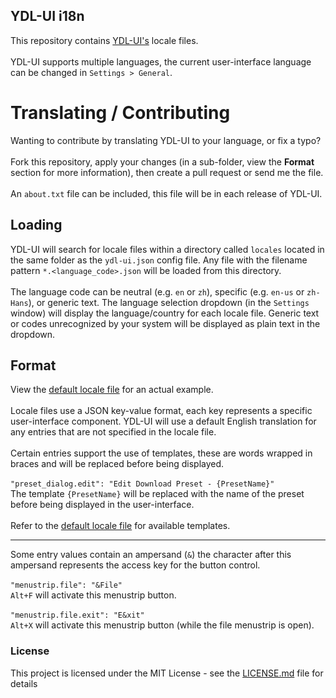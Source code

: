 ## YDL-UI i18n
This repository contains [YDL-UI's](https://github.com/Maxstupo/ydl-ui) locale files.
<br><br>
YDL-UI supports multiple languages, the current user-interface language can be changed in `Settings > General`.

# Translating / Contributing
Wanting to contribute by translating YDL-UI to your language, or fix a typo?
<br><br>
Fork this repository, apply your changes (in a sub-folder, view the **Format** section for more information), then create a pull request or send me the file.
<br><br>
An ``about.txt`` file can be included, this file will be in each release of YDL-UI.

## Loading
YDL-UI will search for locale files within a directory called `locales` located in the same folder as the `ydl-ui.json` config file. Any file with the filename pattern `*.<language_code>.json` will be loaded from this directory. <br><br>The language code can be neutral (e.g. `en` or `zh`), specific (e.g. `en-us` or `zh-Hans`), or generic text. 
The language selection dropdown (in the `Settings` window) will display the language/country for each locale file. Generic text or codes unrecognized by your system will be displayed as plain text in the dropdown.

## Format
View the [default locale file](https://github.com/Maxstupo/ydl-ui_i18n/blob/master/locales/en/default.en.json) for an actual example.
<br><br>
Locale files use a JSON key-value format, each key represents a specific user-interface component. YDL-UI will use a default English translation for any entries that are not specified in the locale file.<br><br>Certain entries support the use of templates, these are words wrapped in braces and will be replaced before being displayed.<br><br>
`"preset_dialog.edit": "Edit Download Preset - {PresetName}"`<br>
The template `{PresetName}` will be replaced with the name of the preset before being displayed in the user-interface.<br><br>
Refer to the [default locale file](https://github.com/Maxstupo/ydl-ui_i18n/blob/master/locales/en/default.en.json) for available templates.<br>
***
Some entry values contain an ampersand (`&`) the character after this ampersand represents the access key for the button control.<br><br>
`"menustrip.file": "&File"`<br>
`Alt+F` will activate this menustrip button.<br><br>
`"menustrip.file.exit": "E&xit"`<br>
`Alt+X` will activate this menustrip button (while the file menustrip is open).

### License

This project is licensed under the MIT License - see the [LICENSE.md](LICENSE.md) file for details